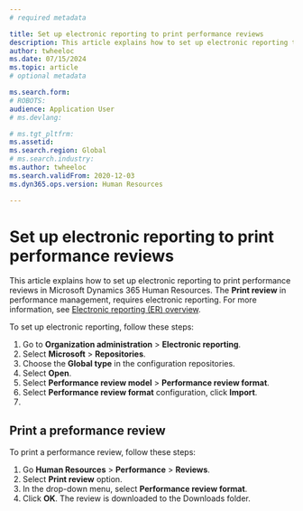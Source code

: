```yaml
---
# required metadata

title: Set up electronic reporting to print performance reviews
description: This article explains how to set up electronic reporting to print performance reviews in Microsoft Dynamics 365 Human Resources.
author: twheeloc
ms.date: 07/15/2024
ms.topic: article
# optional metadata

ms.search.form: 
# ROBOTS: 
audience: Application User
# ms.devlang: 

# ms.tgt_pltfrm: 
ms.assetid: 
ms.search.region: Global
# ms.search.industry: 
ms.author: twheeloc
ms.search.validFrom: 2020-12-03
ms.dyn365.ops.version: Human Resources

---
```


# Set up electronic reporting to print performance reviews

This article explains how to set up electronic reporting to print performance reviews in Microsoft Dynamics 365 Human Resources.
The **Print review** in performance management, requires electronic reporting. For more information, see [Electronic reporting (ER) overview](/fin-ops-core/dev-itpro/analytics/general-electronic-reporting). 

To set up electronic reporting, follow these steps:

1.	Go to **Organization administration** > **Electronic reporting**.
2.	Select **Microsoft** > **Repositories**.
3.	Choose the **Global type** in the configuration repositories.
4.	Select **Open**.
5.	Select **Performance review model** > **Performance review format**.
6.	Select **Performance review format** configuration, click **Import**.
7.	

## Print a preformance review
To print a performance review, follow these steps:

1. Go **Human Resources** > **Performance** > **Reviews**.
2. Select **Print review** option.
3. In the drop-down menu, select **Performance review format**.
4. Click **OK**. The review is downloaded to the Downloads folder. 




